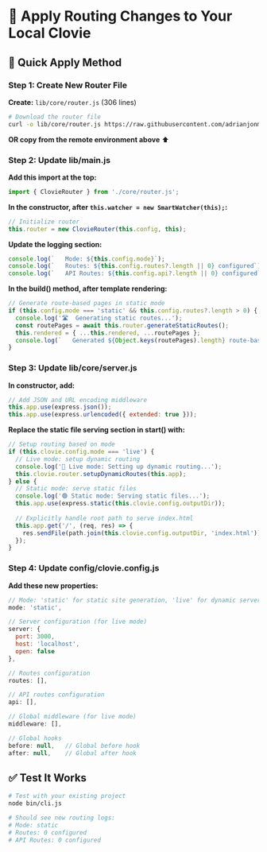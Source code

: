 # 🔄 Apply Routing Changes to Your Local Clovie

## 🎯 Quick Apply Method

### Step 1: Create New Router File

**Create:** `lib/core/router.js` (306 lines)

```bash
# Download the router file
curl -o lib/core/router.js https://raw.githubusercontent.com/adrianjonmiller/clovie/routing-update/lib/core/router.js
```

**OR copy from the remote environment above** ⬆️

### Step 2: Update lib/main.js

**Add this import at the top:**
```javascript
import { ClovieRouter } from './core/router.js';
```

**In the constructor, after `this.watcher = new SmartWatcher(this);`:**
```javascript
// Initialize router
this.router = new ClovieRouter(this.config, this);
```

**Update the logging section:**
```javascript
console.log(`   Mode: ${this.config.mode}`);
console.log(`   Routes: ${this.config.routes?.length || 0} configured`);
console.log(`   API Routes: ${this.config.api?.length || 0} configured`);
```

**In the build() method, after template rendering:**
```javascript
// Generate route-based pages in static mode
if (this.config.mode === 'static' && this.config.routes?.length > 0) {
  console.log('🛣️  Generating static routes...');
  const routePages = await this.router.generateStaticRoutes();
  this.rendered = { ...this.rendered, ...routePages };
  console.log(`   Generated ${Object.keys(routePages).length} route-based pages`);
}
```

### Step 3: Update lib/core/server.js

**In constructor, add:**
```javascript
// Add JSON and URL encoding middleware
this.app.use(express.json());
this.app.use(express.urlencoded({ extended: true }));
```

**Replace the static file serving section in start() with:**
```javascript
// Setup routing based on mode
if (this.clovie.config.mode === 'live') {
  // Live mode: setup dynamic routing
  console.log('🔴 Live mode: Setting up dynamic routing...');
  this.clovie.router.setupDynamicRoutes(this.app);
} else {
  // Static mode: serve static files
  console.log('🟢 Static mode: Serving static files...');
  this.app.use(express.static(this.clovie.config.outputDir));
  
  // Explicitly handle root path to serve index.html
  this.app.get('/', (req, res) => {
    res.sendFile(path.join(this.clovie.config.outputDir, 'index.html'));
  });
}
```

### Step 4: Update config/clovie.config.js

**Add these new properties:**
```javascript
// Mode: 'static' for static site generation, 'live' for dynamic server
mode: 'static',

// Server configuration (for live mode)
server: {
  port: 3000,
  host: 'localhost',
  open: false
},

// Routes configuration
routes: [],

// API routes configuration
api: [],

// Global middleware (for live mode)
middleware: [],

// Global hooks
before: null,   // Global before hook
after: null,    // Global after hook
```

## ✅ Test It Works

```bash
# Test with your existing project
node bin/cli.js

# Should see new routing logs:
# Mode: static
# Routes: 0 configured
# API Routes: 0 configured
```